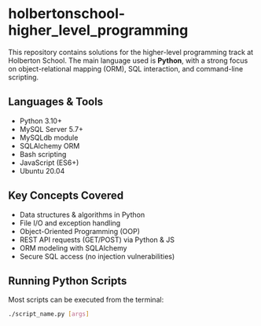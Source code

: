 # holbertonschool-higher_level_programming

This repository contains solutions for the higher-level programming track at Holberton School. The main language used is **Python**, with a strong focus on object-relational mapping (ORM), SQL interaction, and command-line scripting.


##  Languages & Tools

- Python 3.10+
- MySQL Server 5.7+
- MySQLdb module
- SQLAlchemy ORM
- Bash scripting
- JavaScript (ES6+)
- Ubuntu 20.04

##  Key Concepts Covered

- Data structures & algorithms in Python
- File I/O and exception handling
- Object-Oriented Programming (OOP)
- REST API requests (GET/POST) via Python & JS
- ORM modeling with SQLAlchemy
- Secure SQL access (no injection vulnerabilities)

##  Running Python Scripts

Most scripts can be executed from the terminal:

```bash
./script_name.py [args]


